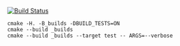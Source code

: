 [![Build Status](https://travis-ci.org/olegvasilev1999/queue001.svg?branch=master)](https://travis-ci.org/olegvasilev1999/queue001)

```
cmake -H. -B_builds -DBUILD_TESTS=ON
cmake --build _builds
cmake --build _builds --target test -- ARGS=--verbose
```
